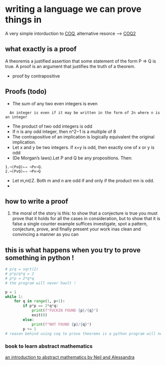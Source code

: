 # writing a language we can prove things in 

A very simple intorduction to [COQ](https://mdnahas.github.io/doc/nahas_tutorial), alternative resorce --> [COQ2](https://learnxinyminutes.com/docs/coq/)

## what exactly is a proof 
A theoremis a justified assertion that some statement of the form P => Q is true. A proof is an argument that justifies the truth of a theorem.

* proof by contrapositive

## Proofs (todo)
- The sum of any two even integers is even 
```
  An integer is even if it may be written in the form of 2n where n is an integer
```
- The product of two odd integers is odd
- If n is any odd integer, then n^2−1 is a multiple of 8
- The contrapositive of an implication is logically equivalent the original implication.
- Let x and y be two integers. If x+y is odd, then exactly one of x or y is odd
- (De Morgan’s laws).Let P and Q be any propositions. Then:
```
1.¬(P∧Q)⇐⇒ ¬P∨¬Q.
2.¬(P∨Q)⇐⇒ ¬P∧¬Q
```
- Let m,n∈Z. Both m and n are odd if and only if the product mn is odd.
- 

## how to write a proof
1. the moral of the story is this: to show that a conjecture is true you must prove that it holds for all the cases in consideration, but to show that it is false a single counter example suffices investigate, spot a pattern, conjecture, prove, and finally present your work inas clean and convincing a manner as you can

## this is what happens when you try to prove something in python !

```python
# p/q = sqrt(2) 
# p*p/q*q = 2 
# p*p = 2*q*q 
# the program will never hault ! 

p = 1
while 1:
    for q in range(1, p+1):
        if p*p == 2*q*q:
            print(f"FUCKIN FOUND {p}/{q}")
            exit(0)
        else:
            print(f"NOT FOUND {p}/{q}")
        p += 1
# reason behind using coq to prove theorems is a python program will never hault in these conditions 
```   
### book to learn abstract mathematics 
[an introduction to abstract mathematics by Neil and Alessandra](https://www.math.uci.edu/~mzeman/M13-19F/math-13-notes.pdf)
